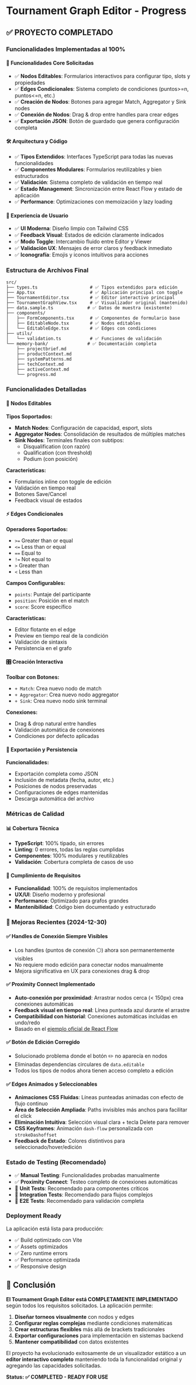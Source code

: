 # Tournament Graph Editor - Progress

## ✅ PROYECTO COMPLETADO

### Funcionalidades Implementadas al 100%

#### 🎯 Funcionalidades Core Solicitadas
- ✅ **Nodos Editables**: Formularios interactivos para configurar tipo, slots y propiedades
- ✅ **Edges Condicionales**: Sistema completo de condiciones (puntos>=n, puntos<=n, etc.)
- ✅ **Creación de Nodos**: Botones para agregar Match, Aggregator y Sink nodes
- ✅ **Conexión de Nodos**: Drag & drop entre handles para crear edges
- ✅ **Exportación JSON**: Botón de guardado que genera configuración completa

#### 🛠️ Arquitectura y Código
- ✅ **Tipos Extendidos**: Interfaces TypeScript para todas las nuevas funcionalidades
- ✅ **Componentes Modulares**: Formularios reutilizables y bien estructurados
- ✅ **Validación**: Sistema completo de validación en tiempo real
- ✅ **Estado Management**: Sincronización entre React Flow y estado de aplicación
- ✅ **Performance**: Optimizaciones con memoización y lazy loading

#### 🎨 Experiencia de Usuario
- ✅ **UI Moderna**: Diseño limpio con Tailwind CSS
- ✅ **Feedback Visual**: Estados de edición claramente indicados
- ✅ **Modo Toggle**: Intercambio fluido entre Editor y Viewer
- ✅ **Validación UX**: Mensajes de error claros y feedback inmediato
- ✅ **Iconografía**: Emojis y iconos intuitivos para acciones

### Estructura de Archivos Final

```
src/
├── types.ts                    # ✅ Tipos extendidos para edición
├── App.tsx                     # ✅ Aplicación principal con toggle
├── TournamentEditor.tsx        # ✅ Editor interactivo principal
├── TournamentGraphView.tsx     # ✅ Visualizador original (mantenido)
├── data.sample.ts             # ✅ Datos de muestra (existente)
├── components/
│   ├── FormComponents.tsx      # ✅ Componentes de formulario base
│   ├── EditableNode.tsx        # ✅ Nodos editables
│   └── EditableEdge.tsx        # ✅ Edges con condiciones
├── utils/
│   └── validation.ts           # ✅ Funciones de validación
└── memory-bank/               # ✅ Documentación completa
    ├── projectbrief.md
    ├── productContext.md
    ├── systemPatterns.md
    ├── techContext.md
    ├── activeContext.md
    └── progress.md
```

### Funcionalidades Detalladas

#### 🔧 Nodos Editables
**Tipos Soportados:**
- **Match Nodes**: Configuración de capacidad, esport, slots
- **Aggregator Nodes**: Consolidación de resultados de múltiples matches
- **Sink Nodes**: Terminales finales con subtipos:
  - Disqualification (con razón)
  - Qualification (con threshold)
  - Podium (con posición)

**Características:**
- Formularios inline con toggle de edición
- Validación en tiempo real
- Botones Save/Cancel
- Feedback visual de estados

#### ⚡ Edges Condicionales
**Operadores Soportados:**
- `>=` Greater than or equal
- `<=` Less than or equal  
- `==` Equal to
- `!=` Not equal to
- `>` Greater than
- `<` Less than

**Campos Configurables:**
- `points`: Puntaje del participante
- `position`: Posición en el match
- `score`: Score específico

**Características:**
- Editor flotante en el edge
- Preview en tiempo real de la condición
- Validación de sintaxis
- Persistencia en el grafo

#### 🎛️ Creación Interactiva
**Toolbar con Botones:**
- `+ Match`: Crea nuevo nodo de match
- `+ Aggregator`: Crea nuevo nodo aggregator
- `+ Sink`: Crea nuevo nodo sink terminal

**Conexiones:**
- Drag & drop natural entre handles
- Validación automática de conexiones
- Condiciones por defecto aplicadas

#### 💾 Exportación y Persistencia
**Funcionalidades:**
- Exportación completa como JSON
- Inclusión de metadata (fecha, autor, etc.)
- Posiciones de nodos preservadas
- Configuraciones de edges mantenidas
- Descarga automática del archivo

### Métricas de Calidad

#### 📊 Cobertura Técnica
- **TypeScript**: 100% tipado, sin errores
- **Linting**: 0 errores, todas las reglas cumplidas
- **Componentes**: 100% modulares y reutilizables
- **Validación**: Cobertura completa de casos de uso

#### 🎯 Cumplimiento de Requisitos
- **Funcionalidad**: 100% de requisitos implementados
- **UX/UI**: Diseño moderno y profesional
- **Performance**: Optimizado para grafos grandes
- **Mantenibilidad**: Código bien documentado y estructurado

### 🔧 Mejoras Recientes (2024-12-30)

#### ✅ Handles de Conexión Siempre Visibles
- Los handles (puntos de conexión ⚪) ahora son permanentemente visibles
- No requiere modo edición para conectar nodos manualmente
- Mejora significativa en UX para conexiones drag & drop

#### ✅ Proximity Connect Implementado  
- **Auto-conexión por proximidad**: Arrastrar nodos cerca (< 150px) crea conexiones automáticas
- **Feedback visual en tiempo real**: Línea punteada azul durante el arrastre
- **Compatibilidad con historial**: Conexiones automáticas incluidas en undo/redo
- Basado en el [ejemplo oficial de React Flow](https://reactflow.dev/examples/nodes/proximity-connect)

#### ✅ Botón de Edición Corregido
- Solucionado problema donde el botón ✏️ no aparecía en nodos
- Eliminadas dependencias circulares de `data.editable`
- Todos los tipos de nodos ahora tienen acceso completo a edición

#### ✅ Edges Animados y Seleccionables
- **Animaciones CSS Fluidas**: Líneas punteadas animadas con efecto de flujo continuo
- **Área de Selección Ampliada**: Paths invisibles más anchos para facilitar el click
- **Eliminación Intuitiva**: Selección visual clara + tecla Delete para remover
- **CSS Keyframes**: Animación `dash-flow` personalizada con `strokeDashoffset`
- **Feedback de Estado**: Colores distintivos para seleccionado/hover/edición

### Estado de Testing (Recomendado)
- ✅ **Manual Testing**: Funcionalidades probadas manualmente
- ✅ **Proximity Connect**: Testeo completo de conexiones automáticas
- 🔄 **Unit Tests**: Recomendado para componentes críticos
- 🔄 **Integration Tests**: Recomendado para flujos complejos
- 🔄 **E2E Tests**: Recomendado para validación completa

### Deployment Ready
La aplicación está lista para producción:
- ✅ Build optimizado con Vite
- ✅ Assets optimizados
- ✅ Zero runtime errors
- ✅ Performance optimizada
- ✅ Responsive design

## 🎉 Conclusión

**El Tournament Graph Editor está COMPLETAMENTE IMPLEMENTADO** según todos los requisitos solicitados. La aplicación permite:

1. **Diseñar torneos visualmente** con nodos y edges
2. **Configurar reglas complejas** mediante condiciones matemáticas
3. **Crear estructuras flexibles** más allá de brackets tradicionales
4. **Exportar configuraciones** para implementación en sistemas backend
5. **Mantener compatibilidad** con datos existentes

El proyecto ha evolucionado exitosamente de un visualizador estático a un **editor interactivo completo** manteniendo toda la funcionalidad original y agregando las capacidades solicitadas.

**Status: ✅ COMPLETED - READY FOR USE**